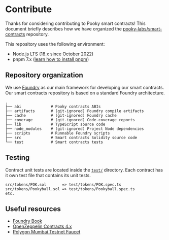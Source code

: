 # Contribute

Thanks for considering contributing to Pooky smart contracts!
This document briefly describes how we have organized the [pooky-labs/smart-contracts](https://github.com/pooky-labs/smart-contracts) repository.

This repository uses the following environment:

- Node.js LTS (18.x since October 2022)
- pnpm 7.x ([learn how to install pnpm](https://pnpm.io/installation))

## Repository organization

We use [Foundry](https://book.getfoundry.sh/) as our main framework for developing our smart contracts.
Our smart contracts repository is based on a standard Foundry architecture.

```
.
├── abi             # Pooky contracts ABIs
├── artifacts       # (git-ignored) Foundry compile artifacts
├── cache           # (git-ignored) Foundry cache
├── coverage        # (git-ignored) Code-coverage reports
├── lib             # TypeScript source code
├── node_modules    # (git-ignored) Project Node dependencies
├── scripts         # Runnable Foundry scripts
├── src             # Smart contracts Solidity source code
└── test            # Smart contracts tests
```

## Testing

Contract unit tests are located inside the [`test/`](./test) directory.
Each contract has it own test file that contains its unit tests.

```
src/tokens/POK.sol       => test/tokens/POK.spec.ts
src/tokens/Pookyball.sol => test/tokens/Pookyball.spec.ts
etc.
```

## Useful resources

- [Foundry Book](https://book.getfoundry.sh/)
- [OpenZeppelin Contracts 4.x](https://docs.openzeppelin.com/contracts/4.x/)
- [Polygon Mumbai Testnet Faucet](https://mumbaifaucet.com/)
